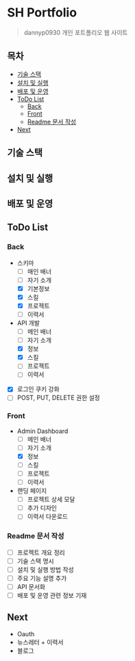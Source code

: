 # SH Portfolio
> dannyp0930 개인 포트폴리오 웹 사이트

## 목차
- [기술 스택](#기술-스택)
- [설치 및 실행](#설치-및-실행)
- [배포 및 운영](#배포-및-운영)
- [ToDo List](#todo-list)
  - [Back](#back)
  - [Front](#front)
  - [Readme 문서 작성](#readme-문서-작성)
- [Next](#next)

## 기술 스택

## 설치 및 실행

## 배포 및 운영

## ToDo List

### Back
- 스키마
  - [ ] 매인 배너
  - [ ] 자기 소개
  - [x] 기본정보
  - [x] 스킬
  - [x] 프로젝트
  - [ ] 이력서
- API 개발
  - [ ] 메인 배너
  - [ ] 자기 소개
  - [x] 정보
  - [x] 스킬
  - [ ] 프로젝트
  - [ ] 이력서 
- [x] 로그인 쿠키 강화
- [ ] POST, PUT, DELETE 권한 설정

### Front
- Admin Dashboard
  - [ ] 메인 배너
  - [ ] 자기 소개
  - [x] 정보
  - [ ] 스킬
  - [ ] 프로젝트
  - [ ] 이력서
- 랜딩 페이지
  - [ ] 프로젝트 상세 모달
  - [ ] 추가 디자인
  - [ ] 이력서 다운로드

### Readme 문서 작성
- [ ] 프로젝트 개요 정리
- [ ] 기술 스택 명시
- [ ] 설치 및 실행 방법 작성
- [ ] 주요 기능 설명 추가
- [ ] API 문서화
- [ ] 배포 및 운영 관련 정보 기재

## Next
- Oauth
- 뉴스레터 + 이력서
- 블로그